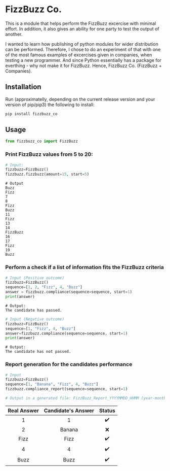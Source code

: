 # FizzBuzz Co.

This is a module that helps perform the FizzBuzz excercise with minimal effort. In addition, it also gives an ability for one party to test the output of another.

I wanted to learn how publishing of python modules for wider distribution can be performed. Therefore, I chose to do an experiment of that with one of the most famous examples of excercises given in companies, when testing a new programmer. And since Python essentially has a package for everthing - why not make it for FizzBuzz. Hence, FizzBuzz Co. (FizzBuzz + Companies).

## Installation

Run (approximatelly, depending on the current release version and your version of pip/pip3) the following to install:

```python
pip install fizzbuzz_co
```

## Usage

```python
from fizzbuzz_co import FizzBuzz
```

### Print FizzBuzz values from 5 to 20:

```python
# Input:
fizzbuzz=FizzBuzz()
fizzbuzz.fizzbuzz(amount=15, start=5)
```

```
# Output
Buzz
Fizz
7
8
Fizz
Buzz
11
Fizz
13
14
FizzBuzz
16
17
Fizz
19
Buzz
```

### Perform a check if a list of information fits the FizzBuzz criteria

```python
# Input (Positive outcome)
fizzbuzz=FizzBuzz()
sequence=[1, 2, "Fizz", 4, "Buzz"]
answer = fizzbuzz.compliance(sequence=sequence, start=1)
print(answer)
```

```
# Output:
The candidate has passed.
```

```python
# Input (Negative outcome)
fizzbuzz=FizzBuzz()
sequence=[1, "Fizz", 4, "Buzz"]
answer=fizzbuzz.compliance(sequence=sequence, start=1)
print(answer)
```

```
# Output:
The candidate has not passed.
```

### Report generation for the candidates performance

```python
# Input
fizzbuzz=FizzBuzz()
sequence=[1, "Banana", "Fizz", 4, "Buzz"]
fizzbuzz.compliance_report(sequence=sequence, start=1)

# Output in a generated file: FizzBuzz_Report_YYYYMMDD_HHMM (year-month-day_hour_minute)
```

Real Answer | Candidate's Answer | Status
:------------: | :------------: | :------------: |
1 | 1 | :heavy_check_mark:
2 | Banana | :x:
Fizz | Fizz | :heavy_check_mark:
4 | 4 | :heavy_check_mark:
Buzz | Buzz | :heavy_check_mark:





